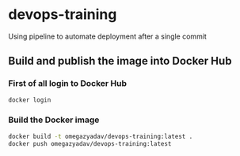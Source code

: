 # devops-training

Using pipeline to automate deployment after a single commit

## Build and publish the image into Docker Hub

### First of all login to Docker Hub

```bash
docker login
```

### Build the Docker image

```bash
docker build -t omegazyadav/devops-training:latest .
docker push omegazyadav/devops-training:latest
```
